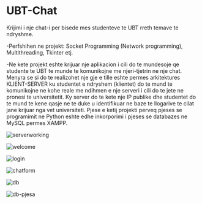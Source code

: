 # UBT-Chat
Krijimi i nje chat-i per bisede mes studenteve te UBT rreth temave te ndryshme.

-Perfshihen ne projekt: Socket Programming (Network programming), Multithreading, Tkinter etj.

-Ne kete projekt eshte krijuar nje aplikacion i cili do te mundesoje qe studente te  UBT te munde te komunikojne me njeri-tjetrin ne nje chat. Menyra se si do te realizohet nje gje e tille eshte permes arkitektures KLIENT-SERVER ku studentet e ndryshem (klientet) do te mund te komunikojne ne kohe reale me ndihmen e nje serveri i cili do te jete ne pronesi te universitetit. Ky server do te kete nje IP publike dhe studentet do te mund te kene qasje ne te duke u identifikuar ne baze te llogarive te cilat jane krijuar nga vet universiteti. Pjese e ketij projekti perveq pjeses se programimit ne Python eshte edhe inkorporimi i pjeses se databazes ne MySQL permes XAMPP.




![serverworking](https://user-images.githubusercontent.com/78213991/106371334-92c18400-6363-11eb-894e-fa37a3f11870.png)

![welcome](https://user-images.githubusercontent.com/78213991/106387321-91cb3980-63d9-11eb-8312-08202e5448ad.png)

![login](https://user-images.githubusercontent.com/78213991/106387715-5cbfe680-63db-11eb-81f3-cb35680fd7f1.png)

![chatform](https://user-images.githubusercontent.com/78213991/106371367-d4eac580-6363-11eb-84f5-cbed2f6a32ca.png)

![db](https://user-images.githubusercontent.com/78213991/106371371-dae0a680-6363-11eb-8f73-748b16c3460e.png)

![db-pjesa](https://user-images.githubusercontent.com/78213991/106371373-dd430080-6363-11eb-9f82-f0f0aa646ef2.png)
